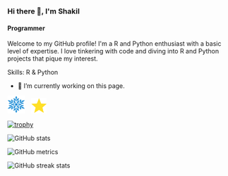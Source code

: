### Hi there 👋, I'm Shakil 
#### Programmer

Welcome to my GitHub profile! I'm a R and Python enthusiast with a basic level of expertise. I love tinkering with code and diving into R and Python projects that pique my interest. 

Skills: R & Python

- 🔭 I’m currently working on this page. 


<a href='https://archiveprogram.github.com/'><img src='https://raw.githubusercontent.com/acervenky/animated-github-badges/master/assets/acbadge.gif' width='40' height='40'></a> <a href='https://stars.github.com/'><img src='https://raw.githubusercontent.com/acervenky/animated-github-badges/master/assets/starbadge.gif' width='35' height='35'></a> 

[![trophy](https://github-profile-trophy.vercel.app/?username=shakilahamedO1)](https://github.com/ryo-ma/github-profile-trophy)

![GitHub stats](https://github-readme-stats.vercel.app/api?username=shakilahamedO1&show_icons=true)  

![GitHub metrics](https://metrics.lecoq.io/shakilahamedO1)  

![GitHub streak stats](https://streak-stats.demolab.com/?user=shakilahamedO1)  

